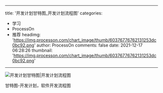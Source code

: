 
---
title: '开发计划甘特图_开发计划流程图'
categories: 
 - 学习
 - ProcessOn
 - 推荐
headimg: 'https://img.processon.com/chart_image/thumb/60376776762131253dc0bc92.png'
author: ProcessOn
comments: false
date: 2021-12-17 06:28:26
thumbnail: 'https://img.processon.com/chart_image/thumb/60376776762131253dc0bc92.png'
---

<div>   
<img class="thumb" alt="开发计划甘特图|开发计划流程图" src="https://img.processon.com/chart_image/thumb/60376776762131253dc0bc92.png" referrerpolicy="no-referrer">
<p>甘特图-开发计划，软件开发流程图</p>  
</div>
            